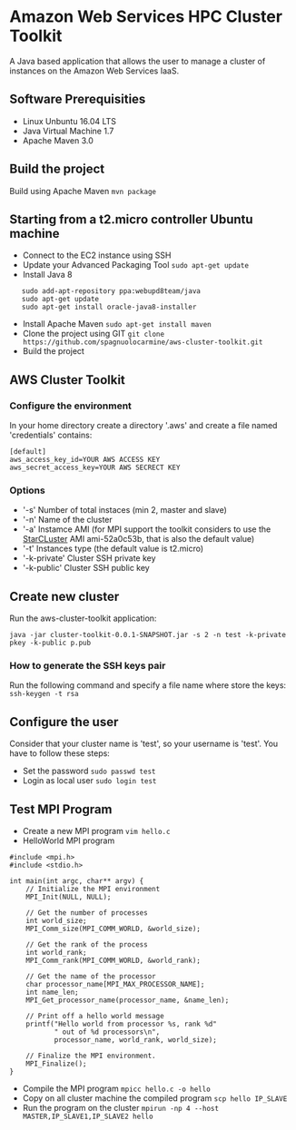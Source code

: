 # Amazon Web Services HPC Cluster Toolkit
A Java based application that allows the user to manage a cluster of instances on the Amazon Web Services IaaS.

## Software Prerequisities 
- Linux Unbuntu 16.04 LTS
- Java Virtual Machine 1.7
- Apache Maven 3.0

## Build the project

Build using Apache Maven ```mvn package```

## Starting from a t2.micro controller Ubuntu machine

- Connect to the EC2 instance using SSH
- Update your Advanced Packaging Tool ```sudo apt-get update```
- Install Java 8 
```
   sudo add-apt-repository ppa:webupd8team/java 
   sudo apt-get update
   sudo apt-get install oracle-java8-installer
```
- Install Apache Maven ```sudo apt-get install maven```
- Clone the project using GIT ```git clone https://github.com/spagnuolocarmine/aws-cluster-toolkit.git```
- Build the project

## AWS Cluster Toolkit 

### Configure the environment

In your home directory create a directory '.aws' and create a file named 'credentials' contains:
```
[default]
aws_access_key_id=YOUR AWS ACCESS KEY
aws_secret_access_key=YOUR AWS SECRECT KEY
```

### Options
- '-s'          Number of total instaces (min 2, master and slave)
- '-n'          Name of the cluster
- '-a'          Instamce AMI (for MPI support the toolkit considers to use the [StarCLuster](http://star.mit.edu/cluster/) AMI ami-52a0c53b, that is also the default value)
- '-t'         Instances type (the default value is t2.micro)
- '-k-private' Cluster SSH private key 
- '-k-public'  Cluster SSH  public key

## Create new cluster
Run the aws-cluster-toolkit application:

```
java -jar cluster-toolkit-0.0.1-SNAPSHOT.jar -s 2 -n test -k-private pkey -k-public p.pub
```

### How to generate the SSH keys pair

Run the following command and specify a file name where store the keys:
```ssh-keygen -t rsa```


## Configure the user
Consider that your cluster name is 'test', so your username is 'test'. You have to follow these steps:
- Set the password
```sudo passwd test```
- Login as local user
```sudo login test```

## Test MPI Program
- Create a new MPI program
```vim hello.c```
- HelloWorld MPI program
```
#include <mpi.h>
#include <stdio.h>

int main(int argc, char** argv) {
    // Initialize the MPI environment
    MPI_Init(NULL, NULL);

    // Get the number of processes
    int world_size;
    MPI_Comm_size(MPI_COMM_WORLD, &world_size);

    // Get the rank of the process
    int world_rank;
    MPI_Comm_rank(MPI_COMM_WORLD, &world_rank);

    // Get the name of the processor
    char processor_name[MPI_MAX_PROCESSOR_NAME];
    int name_len;
    MPI_Get_processor_name(processor_name, &name_len);

    // Print off a hello world message
    printf("Hello world from processor %s, rank %d"
           " out of %d processors\n",
           processor_name, world_rank, world_size);

    // Finalize the MPI environment.
    MPI_Finalize();
}
```
- Compile the MPI program 
```mpicc hello.c -o hello```
- Copy on all cluster machine the compiled program
```scp hello IP_SLAVE```
- Run the program on the cluster
```mpirun -np 4 --host MASTER,IP_SLAVE1,IP_SLAVE2 hello```
